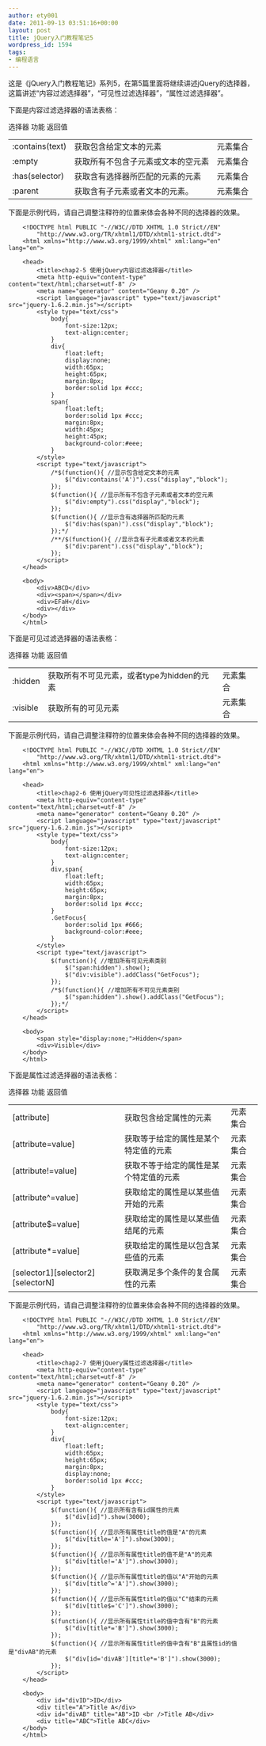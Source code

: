 ```yaml
---
author: ety001
date: 2011-09-13 03:51:16+00:00
layout: post
title: jQuery入门教程笔记5
wordpress_id: 1594
tags:
- 编程语言
---
```


这是《jQuery入门教程笔记》系列5，在第5篇里面将继续讲述jQuery的选择器，这篇讲述“内容过滤选择器”，“可见性过滤选择器”，“属性过滤选择器”。

下面是内容过滤选择器的语法表格：
<table cellpadding="0" cellspacing="0" >
<tbody >
<tr >
选择器
功能
返回值
</tr>
<tr >

<td >:contains(text)
</td>

<td >获取包含给定文本的元素
</td>

<td >元素集合
</td>
</tr>
<tr >

<td >:empty
</td>

<td >获取所有不包含子元素或文本的空元素
</td>

<td >元素集合
</td>
</tr>
<tr >

<td >:has(selector)
</td>

<td >获取含有选择器所匹配的元素的元素
</td>

<td >元素集合
</td>
</tr>
<tr >

<td >:parent
</td>

<td >获取含有子元素或者文本的元素。
</td>

<td >元素集合
</td>
</tr>
</tbody>
</table>
<!-- more -->
下面是示例代码，请自己调整注释符的位置来体会各种不同的选择器的效果。

```
    <!DOCTYPE html PUBLIC "-//W3C//DTD XHTML 1.0 Strict//EN"
        "http://www.w3.org/TR/xhtml1/DTD/xhtml1-strict.dtd">
    <html xmlns="http://www.w3.org/1999/xhtml" xml:lang="en" lang="en">

    <head>
        <title>chap2-5 使用jQuery内容过滤选择器</title>
        <meta http-equiv="content-type" content="text/html;charset=utf-8" />
        <meta name="generator" content="Geany 0.20" />
        <script language="javascript" type="text/javascript" src="jquery-1.6.2.min.js"></script>
        <style type="text/css">
            body{
                font-size:12px;
                text-align:center;      
            }
            div{
                float:left;
                display:none;
                width:65px;
                height:65px;
                margin:8px;
                border:solid 1px #ccc;
            }
            span{
                float:left;
                border:solid 1px #ccc;
                margin:8px;
                width:45px;
                height:45px;
                background-color:#eee;
            }
        </style>
        <script type="text/javascript">
            /*$(function(){ //显示包含给定文本的元素
                $("div:contains('A')").css("display","block");
            });
            $(function(){ //显示所有不包含子元素或者文本的空元素
                $("div:empty").css("display","block");
            });
            $(function(){ //显示含有选择器所匹配的元素
                $("div:has(span)").css("display","block");
            });*/
            /**/$(function(){ //显示含有子元素或者文本的元素
                $("div:parent").css("display","block");
            });
        </script>
    </head>

    <body>
        <div>ABCD</div>
        <div><span></span></div>
        <div>EFaH</div>
        <div></div>
    </body>
    </html>
```

下面是可见过滤选择器的语法表格：
<table cellpadding="0" cellspacing="0" >
<tbody >
<tr >
选择器
功能
返回值
</tr>
<tr >

<td >:hidden
</td>

<td >获取所有不可见元素，或者type为hidden的元素
</td>

<td >元素集合
</td>
</tr>
<tr >

<td >:visible
</td>

<td >获取所有的可见元素
</td>

<td >元素集合
</td>
</tr>
</tbody>
</table>

下面是示例代码，请自己调整注释符的位置来体会各种不同的选择器的效果。

```
    <!DOCTYPE html PUBLIC "-//W3C//DTD XHTML 1.0 Strict//EN"
        "http://www.w3.org/TR/xhtml1/DTD/xhtml1-strict.dtd">
    <html xmlns="http://www.w3.org/1999/xhtml" xml:lang="en" lang="en">

    <head>
        <title>chap2-6 使用jQuery可见性过滤选择器</title>
        <meta http-equiv="content-type" content="text/html;charset=utf-8" />
        <meta name="generator" content="Geany 0.20" />
        <script language="javascript" type="text/javascript" src="jquery-1.6.2.min.js"></script>
        <style type="text/css">
            body{
                font-size:12px;
                text-align:center;      
            }
            div,span{
                float:left;
                width:65px;
                height:65px;
                margin:8px;
                border:solid 1px #ccc;
            }
            .GetFocus{
                border:solid 1px #666;
                background-color:#eee;
            }
        </style>
        <script type="text/javascript">
            $(function(){ //增加所有可见元素类别
                $("span:hidden").show();
                $("div:visible").addClass("GetFocus");
            });
            /*$(function(){ //增加所有不可见元素类别
                $("span:hidden").show().addClass("GetFocus");
            });*/
        </script>
    </head>

    <body>
        <span style="display:none;">Hidden</span>
        <div>Visible</div>
    </body>
    </html>
```

下面是属性过滤选择器的语法表格：
<table cellpadding="0" cellspacing="0" >
<tbody >
<tr >
选择器
功能
返回值
</tr>
<tr >

<td >[attribute]
</td>

<td >获取包含给定属性的元素
</td>

<td >元素集合
</td>
</tr>
<tr >

<td >[attribute=value]
</td>

<td >获取等于给定的属性是某个特定值的元素
</td>

<td >元素集合
</td>
</tr>
<tr >

<td >[attribute!=value]
</td>

<td >获取不等于给定的属性是某个特定值的元素
</td>

<td >元素集合
</td>
</tr>
<tr >

<td >[attribute^=value]
</td>

<td >获取给定的属性是以某些值开始的元素
</td>

<td >元素集合
</td>
</tr>
<tr >

<td >[attribute$=value]
</td>

<td >获取给定的属性是以某些值结尾的元素
</td>

<td >元素集合
</td>
</tr>
<tr >

<td >[attribute*=value]
</td>

<td >获取给定的属性是以包含某些值的元素
</td>

<td >元素集合
</td>
</tr>
<tr >

<td >[selector1][selector2][selectorN]
</td>

<td >获取满足多个条件的复合属性的元素
</td>

<td >元素集合
</td>
</tr>
</tbody>
</table>

下面是示例代码，请自己调整注释符的位置来体会各种不同的选择器的效果。

```
    <!DOCTYPE html PUBLIC "-//W3C//DTD XHTML 1.0 Strict//EN"
        "http://www.w3.org/TR/xhtml1/DTD/xhtml1-strict.dtd">
    <html xmlns="http://www.w3.org/1999/xhtml" xml:lang="en" lang="en">

    <head>
        <title>chap2-7 使用jQuery属性过滤选择器</title>
        <meta http-equiv="content-type" content="text/html;charset=utf-8" />
        <meta name="generator" content="Geany 0.20" />
        <script language="javascript" type="text/javascript" src="jquery-1.6.2.min.js"></script>
        <style type="text/css">
            body{
                font-size:12px;
                text-align:center;      
            }
            div{
                float:left;
                width:65px;
                height:65px;
                margin:8px;
                display:none;
                border:solid 1px #ccc;
            }
        </style>
        <script type="text/javascript">
            $(function(){ //显示所有含有id属性的元素
                $("div[id]").show(3000);
            });
            $(function(){ //显示所有属性title的值是"A"的元素
                $("div[title='A']").show(3000);
            });
            $(function(){ //显示所有属性title的值不是"A"的元素
                $("div[title!='A']").show(3000);
            });
            $(function(){ //显示所有属性title的值以"A"开始的元素
                $("div[title^='A']").show(3000);
            });
            $(function(){ //显示所有属性title的值以"C"结束的元素
                $("div[title$='C']").show(3000);
            });
            $(function(){ //显示所有属性title的值中含有"B"的元素
                $("div[title*='B']").show(3000);
            });
            $(function(){ //显示所有属性title的值中含有"B"且属性id的值是"divAB"的元素
                $("div[id='divAB'][title*='B']").show(3000);
            });
        </script>
    </head>

    <body>
        <div id="divID">ID</div>
        <div title="A">Title A</div>
        <div id="divAB" title="AB">ID <br />Title AB</div>
        <div title="ABC">Title ABC</div>
    </body>
    </html>
```
